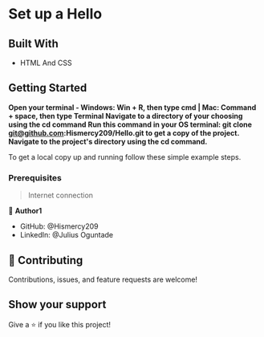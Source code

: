 

# Set up a Hello

## Built With

- HTML And CSS

## Getting Started

**Open your terminal - Windows: Win + R, then type cmd | Mac: Command + space, then type Terminal
Navigate to a directory of your choosing using the cd command
Run this command in your OS terminal: git clone git@github.com:Hismercy209/Hello.git to get a copy of the project.
Navigate to the project's directory using the cd command.**

To get a local copy up and running follow these simple example steps.

### Prerequisites
> Internet connection
> 
👤 **Author1**

- GitHub: @Hismercy209
- LinkedIn: @Julius Oguntade 


## 🤝 Contributing

Contributions, issues, and feature requests are welcome!

## Show your support

Give a ⭐️ if you like this project!
